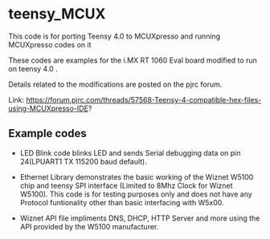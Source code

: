 # teensy_MCUX

This code is for porting Teensy 4.0 to MCUXpresso and running MCUXpresso codes on it

These codes are examples for the i.MX RT 1060 Eval board modified to run on teensy 4.0 .

Details related to the modifications are posted on the pjrc forum. 

Link: https://forum.pjrc.com/threads/57568-Teensy-4-compatible-hex-files-using-MCUXpresso-IDE?

## Example codes

* LED Blink code blinks LED and sends Serial debugging data on pin 24(LPUART1 TX 115200 baud default). 

* Ethernet Library demonstrates the basic working of the Wiznet W5100 chip and teensy SPI interface (Limited to 8Mhz Clock for Wiznet W5100). This code is for testing purposes only and does not have any Protocol funtionality other than basic interfacing with W5x00.

* Wiznet API file impliments DNS, DHCP, HTTP Server and more using the API provided by the W5100 manufacturer.
